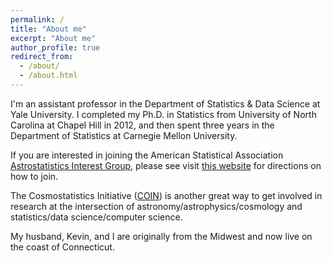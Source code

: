 ```yaml
---
permalink: /
title: "About me"
excerpt: "About me"
author_profile: true
redirect_from: 
  - /about/
  - /about.html
---
```


I'm an assistant professor in the Department of Statistics & Data Science at Yale University.  I completed my Ph.D. in Statistics from University of North Carolina at Chapel Hill in 2012, and then spent three years in the Department of Statistics at Carnegie Mellon University.

If you are interested in joining the American Statistical Association [Astrostatistics Interest Group](http://magazine.amstat.org/blog/2014/08/01/astrostats-group/), please see visit [this website](https://community.amstat.org/astrostats/home) for directions on how to join.

The Cosmostatistics Initiative ([COIN](https://cosmostatistics-initiative.org)) is another great way to get involved in research at the intersection of astronomy/astrophysics/cosmology and statistics/data science/computer science. 

My husband, Kevin, and I are originally from the Midwest and now live on the coast of Connecticut. 



